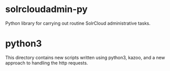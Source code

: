 # solrcloudadmin-py

Python library for carrying out routine SolrCloud administrative tasks.

# python3

This directory contains new scripts written using python3, kazoo, and a new approach to handling the http requests.
